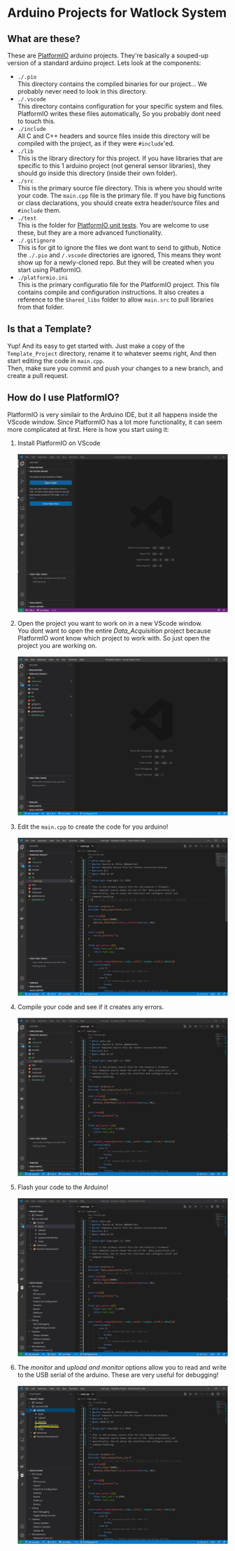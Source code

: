 # Arduino Projects for Watlock System

## What are these?
These are [PlatformIO](https://docs.platformio.org/en/latest/what-is-platformio.html) arduino projects. They're basically a souped-up version of a
standard arduino project. Lets look at the components:
- `./.pio`\
  This directory contains the compiled binaries for our project... We probably never need to look in this directory.
- `./.vscode`\
  This directory contains configuration for your specific system and files. PlatformIO writes these files automatically, So you probably dont need to touch this.
- `./include`\
All C and C++ headers and source files inside this directory will be compiled with the project, as if they were `#include`'ed.
- `./lib`\
This is the library directory for this project. If you have libraries that are specific to this 1 arduino project (not general sensor libraries), they should go inside this directory (inside their own folder).
- `./src`\
This is the primary source file directory. This is where you should write your code. The `main.cpp` file is the primary file. If you have big functions or class declarations, you should create extra header/source files and `#include` them.
- `./test`\
This is the folder for [PlatformIO unit tests](https://docs.platformio.org/en/latest/plus/unit-testing.html). You are welcome to use these, but they are a more advanced functionality.
- `./.gitignore`\
This is for git to ignore the files we dont want to send to github, Notice the `./.pio` and `/.vscode` directories are ignored, This means they wont show up for a newly-cloned repo. But they will be created when you start using PlatformIO.
- `./platformio.ini`\
This is the primary configuratio file for the PlatformIO project. This file contains compile and configuration instructions. It also creates a reference to the `Shared_libs` folder to allow `main.src` to pull libraries from that folder.

## Is that a Template?
Yup! And its easy to get started with.
Just make a copy of the `Template_Project` directory, rename it to whatever seems right, And then start editing the code in `main.cpp`.\
Then, make sure you commit and push your changes to a new branch, and create a pull request.

## How do I use PlatformIO?
PlatformIO is very similair to the Arduino IDE, but it all happens inside the VScode window. Since PlatformIO has a lot more functionality, it can seem more complicated at first. Here is how you start using it:
1. Install PlatformIO on VScode\
    \
    ![](.resources/ScreenGIF%20-%20PlatformIO%20Install.gif)

2. Open the project you want to work on in a new VScode window.\
    You dont want to open the entire *Data_Acquisition* project because PlatformIO wont know which project to work with. So just open the project you are working on.\
    \
    ![](.resources/Screenshot%20-%20PlatformIO%20project.jpg)

3. Edit the `main.cpp` to create the code for you arduino!\
    \
    ![](.resources/Screenshot%20-%20PlatformIO%20edit%20source.jpg)

4. Compile your code and see if it creates any errors.\
    \
    ![](.resources/ScreenGIF%20-%20PlatformIO%20compile%20Project.gif)

5. Flash your code to the Arduino!\
    \
    ![](.resources/ScreenGIF%20-%20PlatformIO%20Flash%20Project.gif)

6. The *monitor* and *upload and monitor* options allow you to read and write to the USB serial of the arduino. These are very useful for debugging!\
    \
    ![](.resources/Screenshot%20-%20PlatformIO%20monitor.jpg)
